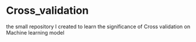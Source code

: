 # Cross_validation
the small repository I created to learn the significance of Cross validation on Machine learning model 
